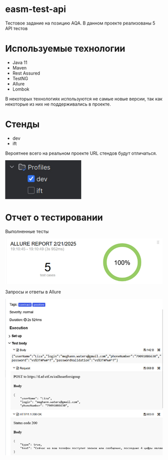 # easm-test-api
Тестовое задание на позицию AQA. В данном проекте реализованы 5 API тестов

# Используемые технологии
* Java 11
* Maven 
* Rest Assured
* TestNG
* Allure
* Lombok

В некоторых технологиях используются не самые новые версии, так как некоторые из них не поддерживались в проекте.

# Стенды
* dev
* ift

Вероятнее всего на реальном проекте URL стендов будут отличаться.

![contours](https://github.com/Eg-Krutalevich/easm-test-api/blob/master/images/conturs.jpg)

# Отчет о тестировании

Выполненные тесты

![results](https://github.com/Eg-Krutalevich/easm-test-api/blob/master/images/report_1.jpg)

Запросы и ответы в Allure

![request_response](https://github.com/Eg-Krutalevich/easm-test-api/blob/master/images/report_2.jpg)